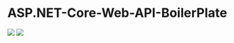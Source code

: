# ASP.NET-Core-Web-API-BoilerPlate

![](https://img.shields.io/badge/.NET%20Web%20API-v5-brightgreen) 
![](https://vsrm.dev.azure.com/rorroirg/_apis/public/Release/badge/9650e4e5-4a98-4371-8460-252782275fe3/1/1)
